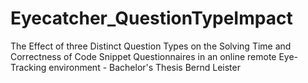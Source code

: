 # Eyecatcher_QuestionTypeImpact
The Effect of three Distinct Question Types on the Solving Time and Correctness  of Code Snippet Questionnaires in an online remote Eye-Tracking environment - Bachelor's Thesis Bernd Leister
